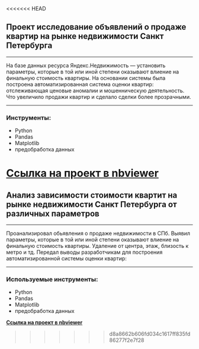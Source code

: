 <<<<<<< HEAD
## Проект исследование объявлений о продаже квартир на рынке недвижимости Санкт Петербурга 
___________________________
На базе данных ресурса Яндекс.Недвижимость — установить параметры, которые в той или иной степени оказывают влиение на финальную стоимость квартиры. На основании системы была построена автоматизированная система оценки квартир: отслеживающая ценовые аномалии и мошенническую деятельность. Что увеличило продажи квартир и сделало сделки более прозрачными.
_____________________________________
### Инструменты:
- Python
- Pandas
- Matplotlib
- предобработка данных  

[**Ссылка на проект в nbviewer**](https://nbviewer.jupyter.org/github/konicaRu/i_am_data_analyst/blob/master/2_project_research_data_analysis/2_project_flat_for_sale.ipynb)
=======
## Анализ зависимости стоимости квартит на рынке недвижимости Санкт Петербурга от различных параметров 
___________________________

Проанализировал обьявления о продаже недвижимости в СПб. Выявил параметры, которые в той или иной степени оказывают влиение на финальную стоимость квартиры. Удаление от центра, этаж, близость к метро и тд.  Передал выводы разработчикам для  построения автоматизированной системы оценки квартир:
_____________________________________
### Используемые инструменты:
- Python
- Pandas
- Matplotlib
- предобработка данных  

[**Ссылка на проект в nbviewer**](https://nbviewer.jupyter.org/github/konicaRu/i_am_data_analyst/blob/master/2_project_research_data_analysis/2_project_flat_for_sale.ipynb)
>>>>>>> d8a8662b606fd034c1617ff835fd86277f2e7f28
